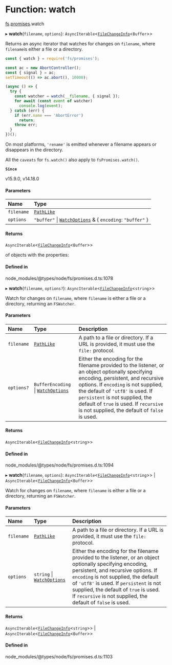 # Function: watch

[fs](../modules/fs.md).[promises](../modules/fs.promises.md).watch

▸ **watch**(`filename`, `options`): `AsyncIterable`<[`FileChangeInfo`](../interfaces/fs.promises.FileChangeInfo.md)<`Buffer`\>\>

Returns an async iterator that watches for changes on `filename`, where `filename`is either a file or a directory.

```js
const { watch } = require('fs/promises');

const ac = new AbortController();
const { signal } = ac;
setTimeout(() => ac.abort(), 10000);

(async () => {
  try {
    const watcher = watch(__filename, { signal });
    for await (const event of watcher)
      console.log(event);
  } catch (err) {
    if (err.name === 'AbortError')
      return;
    throw err;
  }
})();
```

On most platforms, `'rename'` is emitted whenever a filename appears or
disappears in the directory.

All the `caveats` for `fs.watch()` also apply to `fsPromises.watch()`.

**`Since`**

v15.9.0, v14.18.0

#### Parameters

| Name | Type |
| :------ | :------ |
| `filename` | [`PathLike`](../types/fs.PathLike.md) |
| `options` | ``"buffer"`` \| [`WatchOptions`](../interfaces/fs.WatchOptions.md) & { `encoding`: ``"buffer"``  } |

#### Returns

`AsyncIterable`<[`FileChangeInfo`](../interfaces/fs.promises.FileChangeInfo.md)<`Buffer`\>\>

of objects with the properties:

#### Defined in

node_modules/@types/node/fs/promises.d.ts:1078

▸ **watch**(`filename`, `options?`): `AsyncIterable`<[`FileChangeInfo`](../interfaces/fs.promises.FileChangeInfo.md)<`string`\>\>

Watch for changes on `filename`, where `filename` is either a file or a directory, returning an `FSWatcher`.

#### Parameters

| Name | Type | Description |
| :------ | :------ | :------ |
| `filename` | [`PathLike`](../types/fs.PathLike.md) | A path to a file or directory. If a URL is provided, it must use the `file:` protocol. |
| `options?` | `BufferEncoding` \| [`WatchOptions`](../interfaces/fs.WatchOptions.md) | Either the encoding for the filename provided to the listener, or an object optionally specifying encoding, persistent, and recursive options. If `encoding` is not supplied, the default of `'utf8'` is used. If `persistent` is not supplied, the default of `true` is used. If `recursive` is not supplied, the default of `false` is used. |

#### Returns

`AsyncIterable`<[`FileChangeInfo`](../interfaces/fs.promises.FileChangeInfo.md)<`string`\>\>

#### Defined in

node_modules/@types/node/fs/promises.d.ts:1094

▸ **watch**(`filename`, `options`): `AsyncIterable`<[`FileChangeInfo`](../interfaces/fs.promises.FileChangeInfo.md)<`string`\>\> \| `AsyncIterable`<[`FileChangeInfo`](../interfaces/fs.promises.FileChangeInfo.md)<`Buffer`\>\>

Watch for changes on `filename`, where `filename` is either a file or a directory, returning an `FSWatcher`.

#### Parameters

| Name | Type | Description |
| :------ | :------ | :------ |
| `filename` | [`PathLike`](../types/fs.PathLike.md) | A path to a file or directory. If a URL is provided, it must use the `file:` protocol. |
| `options` | `string` \| [`WatchOptions`](../interfaces/fs.WatchOptions.md) | Either the encoding for the filename provided to the listener, or an object optionally specifying encoding, persistent, and recursive options. If `encoding` is not supplied, the default of `'utf8'` is used. If `persistent` is not supplied, the default of `true` is used. If `recursive` is not supplied, the default of `false` is used. |

#### Returns

`AsyncIterable`<[`FileChangeInfo`](../interfaces/fs.promises.FileChangeInfo.md)<`string`\>\> \| `AsyncIterable`<[`FileChangeInfo`](../interfaces/fs.promises.FileChangeInfo.md)<`Buffer`\>\>

#### Defined in

node_modules/@types/node/fs/promises.d.ts:1103
